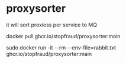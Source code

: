 # proxysorter

it will sort proxiess per service to MQ

docker pull ghcr.io/stopfraud/proxysorter:main

sudo docker run -it --rm --env-file=rabbit.txt ghcr.io/stopfraud/proxysorter:main
